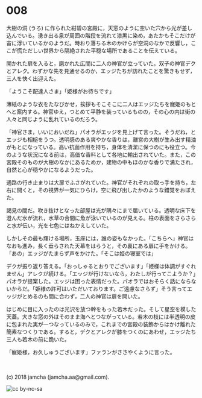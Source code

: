 # 008

大樹の洞 (うろ) に作られた紺碧の宮殿に，天窓のように空いた穴から光が差し込んでいる。湧き出る泉が周囲の階段を流れて漆黒に染め，あたかもそこだけが宙に浮いているかのようだ。時おり落ちる木のかけらが空洞のなかで反響し，ここが慌ただしい世界から隔絶された平穏な場所であることを伝えている。  

開かれた扉を入ると，磨かれた広間に二人の神官が立っていた。双子の神官デクとアレク。わずかな先を見通せるのか，エッジたちが訪れたことを驚きもせず，三人を快く出迎えた。  

「ようこそ配達人さま」「姫様がお待ちです」  

薄紙のような衣をたなびかせ，挨拶もそこそこに二人はエッジたちを寵姫のもとへと案内する。神官ゆえ，つとめて平静を装っているものの，その心の内は街の人々と同じように乱れているのだろう。  

「神官さま，いいにおいだね」パオラがエッジを見上げて言った。そうだね，とエッジも相槌をうつ。透明感のある爽やかな香りは，離宮の大樹が生み出す精油がもとになっている。高い抗菌作用を持ち，身体を清潔に保つのにも役立つ。今のような状況になる前は，高価な香料として各地に輸出されていた。また，この宮殿そのものが大樹のなかにあるためか，建物の中もほのかな香りで満たされ，自然と心が穏やかになるようだった。  

通路の行き止まりは大扉でふさがれていた。神官がそれぞれの取っ手を持ち，左右に開くと，その視界が一気にひらけ，空に飛び出したかのような錯覚をおぼえた。  

謁見の間だ。吹き抜けとなった部屋は光が隅々にまで届いている。透明な床下を澄んだ水が流れ，水草の合間に魚が泳いでいるのが見える。柱の表面をさらさらと水が伝い，光を七色にはねかえしていた。  

しかしその最も輝ける場所，玉座には，誰の姿もなかった。「こちらへ」神官はなおも進み，長く垂らされた天幕をはらうと，その裏にある扉に手をかける。「あの」エッジがたまらず声をかけた。「そこは姫の寝室では」  

デクが振り返り答える。「おっしゃるとおりでございます」「姫様は体調がすぐれません」アレクが続ける。「エッジが行けないなら，わたしが行ってこようか？」パオラが提案した。エッジは困った表情だった。パオラではおそらく話にならないからだ。「姫様の許可はいただいております。ご遠慮なさらず」そう言ってエッジがとめるのも間に合わず，二人の神官は扉を開いた。  

はじめに目に入ったのは光沢を放つ幹をもった若木だった。そして星空を模した天蓋。大きな窓の外はそのまま海へとつながっている。若木の枝には半透明の皮に包まれた実が一つなっているのみで，これまでの宮殿の装飾からはかけ離れた簡素なつくりである。すると，デクとアレクが膝をつくのにあわせ，エッジたち三人も若木の前に跪いた。  

「寵姫様，お久しゅうございます」ファランがささやくように言った。  

<br>  
<br>  
(c) 2018 jamcha (jamcha.aa@gmail.com).  

![cc by-nc-sa](http://i.creativecommons.org/l/by-nc-sa/4.0/88x31.png)
